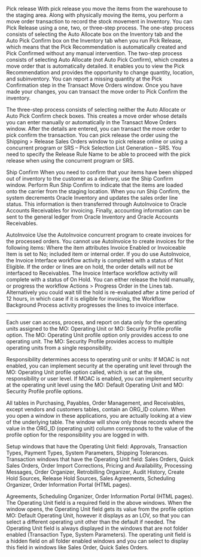 Pick release
With pick release you move the items from the
warehouse to the staging area. Along with physically moving the items, you perform a move
order transaction to record the stock movement in Inventory.
You can Pick Release using a one, two, or three-step process.
The one-step process consists of selecting the Auto Allocate box on the Inventory tab and the
Auto Pick Confirm box on the Inventory tab when you run Pick Release, which means that the
Pick Recommendation is automatically created and Pick Confirmed without any manual
intervention.
The two-step process consists of selecting Auto Allocate (not Auto Pick Confirm), which
creates a move order that is automatically detailed. It enables you to view the Pick
Recommendation and provides the opportunity to change quantity, location, and subinventory.
You can report a missing quantity at the Pick Confirmation step in the Transact Move Orders
window. Once you have made your changes, you can transact the move order to Pick Confirm
the inventory.


The three-step process consists of selecting neither the Auto Allocate or Auto Pick Confirm
check boxes. This creates a move order whose details you can enter manually or automatically
in the Transact Move Orders window. After the details are entered, you can transact the move
order to pick confirm the transaction.
You can pick release the order using the Shipping > Release Sales Orders window to pick
release online or using a concurrent program or SRS – Pick Selection List Generation – SRS.
You need to specify the Release Rule Name to be able to proceed with the pick release when
using the concurrent program or SRS.



Ship Confirm
When you need to confirm that your items have been shipped out of inventory to the customer
as a delivery, use the Ship Confirm window. Perform Run Ship Confirm to indicate that the
items are loaded onto the carrier from the staging location. When you run Ship Confirm, the
system decrements Oracle Inventory and updates the sales order line status. This information is
then transferred through AutoInvoice to Oracle Accounts Receivables for invoicing. Finally,
accounting information can be sent to the general ledger from Oracle Inventory and Oracle
Accounts Receivables.


AutoInvoice
Use the AutoInvoice concurrent program to create invoices for the processed orders. You
cannot use AutoInvoice to create invoices for the following items:
Where the item attributes Invoice Enabled or Invoiceable Item is set to No; included item or
internal order. If you do use AutoInvoice, the Invoice Interface workflow activity is completed
with a status of Not Eligible.
If the order or lines are on hold, the order details will not be interfaced to Receivables. The
Invoice Interface workflow activity will complete with a status of On Hold. You can either
release the hold manually, or progress the workflow Actions > Progress Order in the Lines tab.
Alternatively you could wait till the hold is re-evaluated after a time period of 12 hours, in
which case if it is eligible for invoicing, the Workflow Background Process activity progresses
the lines to invoice interface.







__________________________

Each user can access, process, and report on data only for
the operating units assigned to the MO: Operating Unit or MO: Security Profile profile option.
The MO: Operating Unit profile option only provides access to one operating unit. The MO:
Security Profile provides access to multiple operating units from a single responsibility.


Responsibility determines access to operating unit or units: If MOAC is not enabled, you can
implement security at the operating unit level through the MO: Operating Unit profile option
called, which is set at the site, responsibility or user level. If MOAC is enabled, you can
implement security at the operating unit level using the MO: Default Operating Unit and MO:
Security Profile profile options.

All tables in Purchasing, Payables, Order Management, and Receivables, except vendors and
customers tables, contain an ORG_ID column. When you open a window in these applications,
you are actually looking at a view of the underlying table. The window will show only those
records where the value in the ORG_ID (operating unit) column corresponds to the value of the
profile option for the responsibility you are logged in with.





Setup windows that have the Operating Unit field: Approvals, Transaction Types, Payment
Types, System Parameters, Shipping Tolerances.
Transaction windows that have the Operating Unit field: Sales Orders, Quick Sales Orders,
Order Import Corrections, Pricing and Availability, Processing Messages, Order Organizer,
Retrobilling Organizer, Audit History, Create Hold Sources, Release Hold Sources, Sales
Agreements, Scheduling Organizer, Order Information Portal (HTML pages).


Agreements, Scheduling Organizer, Order Information Portal (HTML pages).
The Operating Unit field is a required field in the above windows. When the window opens,
the Operating Unit field gets its value from the profile option MO: Default Operating Unit,
however it displays as an LOV, so that you can select a different operating unit other than the
default if needed. The Operating Unit field is always displayed in the windows that are not
folder enabled (Transaction Type, System Parameters). The operating unit field is a hidden
field on all folder enabled windows and you can select to display this field in windows like
Sales Order, Quick Sales Orders.